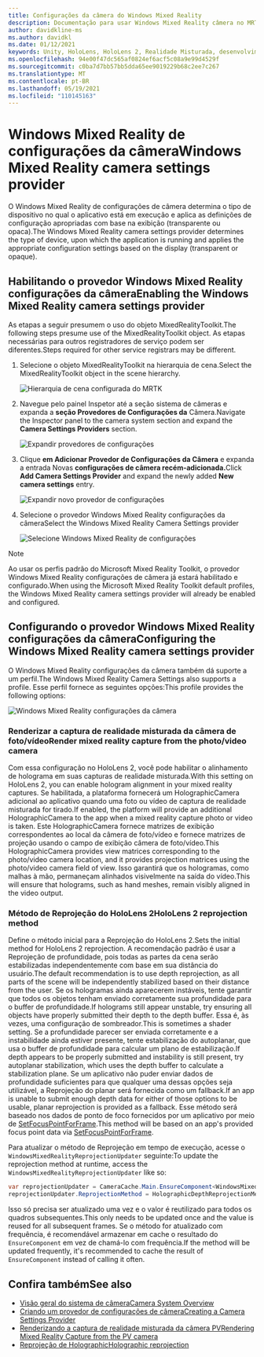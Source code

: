 ```yaml
---
title: Configurações da câmera do Windows Mixed Reality
description: Documentação para usar Windows Mixed Reality câmera no MRTK
author: davidkline-ms
ms.author: davidkl
ms.date: 01/12/2021
keywords: Unity, HoloLens, HoloLens 2, Realidade Misturada, desenvolvimento, MRTK, Câmera,
ms.openlocfilehash: 94e00f47dc565af0824ef6acf5c08a9e99d4529f
ms.sourcegitcommit: c0ba7d7bb57bb5dda65ee9019229b68c2ee7c267
ms.translationtype: MT
ms.contentlocale: pt-BR
ms.lasthandoff: 05/19/2021
ms.locfileid: "110145163"
---
```

# <a name="windows-mixed-reality-camera-settings-provider"></a><span data-ttu-id="d2f90-104">Windows Mixed Reality de configurações da câmera</span><span class="sxs-lookup"><span data-stu-id="d2f90-104">Windows Mixed Reality camera settings provider</span></span>

<span data-ttu-id="d2f90-105">O Windows Mixed Reality de configurações de câmera determina o tipo de dispositivo no qual o aplicativo está em execução e aplica as definições de configuração apropriadas com base na exibição (transparente ou opaca).</span><span class="sxs-lookup"><span data-stu-id="d2f90-105">The Windows Mixed Reality camera settings provider determines the type of device, upon which the application is running and applies the appropriate configuration settings based on the display (transparent or opaque).</span></span>

## <a name="enabling-the-windows-mixed-reality-camera-settings-provider"></a><span data-ttu-id="d2f90-106">Habilitando o provedor Windows Mixed Reality configurações da câmera</span><span class="sxs-lookup"><span data-stu-id="d2f90-106">Enabling the Windows Mixed Reality camera settings provider</span></span>

<span data-ttu-id="d2f90-107">As etapas a seguir presumem o uso do objeto MixedRealityToolkit.</span><span class="sxs-lookup"><span data-stu-id="d2f90-107">The following steps presume use of the MixedRealityToolkit object.</span></span> <span data-ttu-id="d2f90-108">As etapas necessárias para outros registradores de serviço podem ser diferentes.</span><span class="sxs-lookup"><span data-stu-id="d2f90-108">Steps required for other service registrars may be different.</span></span>

1. <span data-ttu-id="d2f90-109">Selecione o objeto MixedRealityToolkit na hierarquia de cena.</span><span class="sxs-lookup"><span data-stu-id="d2f90-109">Select the MixedRealityToolkit object in the scene hierarchy.</span></span>

    ![Hierarquia de cena configurada do MRTK](../images/MRTK_ConfiguredHierarchy.png)

2. <span data-ttu-id="d2f90-111">Navegue pelo painel Inspetor até a seção sistema de câmeras e expanda a **seção Provedores de Configurações da** Câmera.</span><span class="sxs-lookup"><span data-stu-id="d2f90-111">Navigate the Inspector panel to the camera system section and expand the **Camera Settings Providers** section.</span></span>

    ![Expandir provedores de configurações](../images/camera-system/ExpandProviders.png)

3. <span data-ttu-id="d2f90-113">Clique **em Adicionar Provedor de Configurações da Câmera** e expanda a entrada Novas **configurações de câmera recém-adicionada.**</span><span class="sxs-lookup"><span data-stu-id="d2f90-113">Click **Add Camera Settings Provider** and expand the newly added **New camera settings** entry.</span></span>

    ![Expandir novo provedor de configurações](../images/camera-system/ExpandNewProvider.png)

4. <span data-ttu-id="d2f90-115">Selecione o provedor Windows Mixed Reality configurações da câmera</span><span class="sxs-lookup"><span data-stu-id="d2f90-115">Select the Windows Mixed Reality Camera Settings provider</span></span>

    ![Selecione Windows Mixed Reality de configurações](../images/camera-system/SelectWindowsMixedRealitySettings.png)

> [!NOTE]
> <span data-ttu-id="d2f90-117">Ao usar os perfis padrão do Microsoft Mixed Reality Toolkit, o provedor Windows Mixed Reality configurações de câmera já estará habilitado e configurado.</span><span class="sxs-lookup"><span data-stu-id="d2f90-117">When using the Microsoft Mixed Reality Toolkit default profiles, the Windows Mixed Reality camera settings provider will already be enabled and configured.</span></span>

## <a name="configuring-the-windows-mixed-reality-camera-settings-provider"></a><span data-ttu-id="d2f90-118">Configurando o provedor Windows Mixed Reality configurações da câmera</span><span class="sxs-lookup"><span data-stu-id="d2f90-118">Configuring the Windows Mixed Reality camera settings provider</span></span>

<span data-ttu-id="d2f90-119">O Windows Mixed Reality configurações da câmera também dá suporte a um perfil.</span><span class="sxs-lookup"><span data-stu-id="d2f90-119">The Windows Mixed Reality Camera Settings also supports a profile.</span></span> <span data-ttu-id="d2f90-120">Esse perfil fornece as seguintes opções:</span><span class="sxs-lookup"><span data-stu-id="d2f90-120">This profile provides the following options:</span></span>

![Windows Mixed Reality configurações da câmera](../images/camera-system/WMRCameraSettingsProfile.png)

### <a name="render-mixed-reality-capture-from-the-photovideo-camera"></a><span data-ttu-id="d2f90-122">Renderizar a captura de realidade misturada da câmera de foto/vídeo</span><span class="sxs-lookup"><span data-stu-id="d2f90-122">Render mixed reality capture from the photo/video camera</span></span>

<span data-ttu-id="d2f90-123">Com essa configuração no HoloLens 2, você pode habilitar o alinhamento de holograma em suas capturas de realidade misturada.</span><span class="sxs-lookup"><span data-stu-id="d2f90-123">With this setting on HoloLens 2, you can enable hologram alignment in your mixed reality captures.</span></span> <span data-ttu-id="d2f90-124">Se habilitada, a plataforma fornecerá um HolographicCamera adicional ao aplicativo quando uma foto ou vídeo de captura de realidade misturada for tirado.</span><span class="sxs-lookup"><span data-stu-id="d2f90-124">If enabled, the platform will provide an additional HolographicCamera to the app when a mixed reality capture photo or video is taken.</span></span> <span data-ttu-id="d2f90-125">Este HolographicCamera fornece matrizes de exibição correspondentes ao local da câmera de foto/vídeo e fornece matrizes de projeção usando o campo de exibição câmera de foto/vídeo.</span><span class="sxs-lookup"><span data-stu-id="d2f90-125">This HolographicCamera provides view matrices corresponding to the photo/video camera location, and it provides projection matrices using the photo/video camera field of view.</span></span> <span data-ttu-id="d2f90-126">Isso garantirá que os hologramas, como malhas à mão, permaneçam alinhados visivelmente na saída do vídeo.</span><span class="sxs-lookup"><span data-stu-id="d2f90-126">This will ensure that holograms, such as hand meshes, remain visibly aligned in the video output.</span></span>

### <a name="hololens-2-reprojection-method"></a><span data-ttu-id="d2f90-127">Método de Reprojeção do HoloLens 2</span><span class="sxs-lookup"><span data-stu-id="d2f90-127">HoloLens 2 reprojection method</span></span>

<span data-ttu-id="d2f90-128">Define o método inicial para a Reprojeção do HoloLens 2.</span><span class="sxs-lookup"><span data-stu-id="d2f90-128">Sets the initial method for HoloLens 2 reprojection.</span></span> <span data-ttu-id="d2f90-129">A recomendação padrão é usar a Reprojeção de profundidade, pois todas as partes da cena serão estabilizadas independentemente com base em sua distância do usuário.</span><span class="sxs-lookup"><span data-stu-id="d2f90-129">The default recommendation is to use depth reprojection, as all parts of the scene will be independently stabilized based on their distance from the user.</span></span> <span data-ttu-id="d2f90-130">Se os hologramas ainda aparecerem instáveis, tente garantir que todos os objetos tenham enviado corretamente sua profundidade para o buffer de profundidade.</span><span class="sxs-lookup"><span data-stu-id="d2f90-130">If holograms still appear unstable, try ensuring all objects have properly submitted their depth to the depth buffer.</span></span> <span data-ttu-id="d2f90-131">Essa é, às vezes, uma configuração de sombreador.</span><span class="sxs-lookup"><span data-stu-id="d2f90-131">This is sometimes a shader setting.</span></span> <span data-ttu-id="d2f90-132">Se a profundidade parecer ser enviada corretamente e a instabilidade ainda estiver presente, tente estabilização do autoplanar, que usa o buffer de profundidade para calcular um plano de estabilização.</span><span class="sxs-lookup"><span data-stu-id="d2f90-132">If depth appears to be properly submitted and instability is still present, try autoplanar stabilization, which uses the depth buffer to calculate a stabilization plane.</span></span> <span data-ttu-id="d2f90-133">Se um aplicativo não puder enviar dados de profundidade suficientes para que qualquer uma dessas opções seja utilizável, a Reprojeção do planar será fornecida como um fallback.</span><span class="sxs-lookup"><span data-stu-id="d2f90-133">If an app is unable to submit enough depth data for either of those options to be usable, planar reprojection is provided as a fallback.</span></span> <span data-ttu-id="d2f90-134">Esse método será baseado nos dados de ponto de foco fornecidos por um aplicativo por meio de [SetFocusPointForFrame](https://docs.unity3d.com/ScriptReference/XR.WSA.HolographicSettings.SetFocusPointForFrame.html).</span><span class="sxs-lookup"><span data-stu-id="d2f90-134">This method will be based on an app's provided focus point data via [SetFocusPointForFrame](https://docs.unity3d.com/ScriptReference/XR.WSA.HolographicSettings.SetFocusPointForFrame.html).</span></span>

<span data-ttu-id="d2f90-135">Para atualizar o método de Reprojeção em tempo de execução, acesse o `WindowsMixedRealityReprojectionUpdater` seguinte:</span><span class="sxs-lookup"><span data-stu-id="d2f90-135">To update the reprojection method at runtime, access the `WindowsMixedRealityReprojectionUpdater` like so:</span></span>

```c#
var reprojectionUpdater = CameraCache.Main.EnsureComponent<WindowsMixedRealityReprojectionUpdater>();
reprojectionUpdater.ReprojectionMethod = HolographicDepthReprojectionMethod.AutoPlanar;
```

<span data-ttu-id="d2f90-136">Isso só precisa ser atualizado uma vez e o valor é reutilizado para todos os quadros subsequentes.</span><span class="sxs-lookup"><span data-stu-id="d2f90-136">This only needs to be updated once and the value is reused for all subsequent frames.</span></span> <span data-ttu-id="d2f90-137">Se o método for atualizado com frequência, é recomendável armazenar em cache o resultado do `EnsureComponent` em vez de chamá-lo com frequência.</span><span class="sxs-lookup"><span data-stu-id="d2f90-137">If the method will be updated frequently, it's recommended to cache the result of `EnsureComponent` instead of calling it often.</span></span>

## <a name="see-also"></a><span data-ttu-id="d2f90-138">Confira também</span><span class="sxs-lookup"><span data-stu-id="d2f90-138">See also</span></span>

- [<span data-ttu-id="d2f90-139">Visão geral do sistema de câmera</span><span class="sxs-lookup"><span data-stu-id="d2f90-139">Camera System Overview</span></span>](camera-system-overview.md)
- [<span data-ttu-id="d2f90-140">Criando um provedor de configurações de câmera</span><span class="sxs-lookup"><span data-stu-id="d2f90-140">Creating a Camera Settings Provider</span></span>](create-settings-provider.md)
- [<span data-ttu-id="d2f90-141">Renderizando a captura de realidade misturada da câmera PV</span><span class="sxs-lookup"><span data-stu-id="d2f90-141">Rendering Mixed Reality Capture from the PV camera</span></span>](/windows/mixed-reality/mixed-reality-capture-for-developers#render-from-the-pv-camera-opt-in)
- [<span data-ttu-id="d2f90-142">Reprojeção de Holographic</span><span class="sxs-lookup"><span data-stu-id="d2f90-142">Holographic reprojection</span></span>](/windows/mixed-reality/hologram-stability#reprojection)